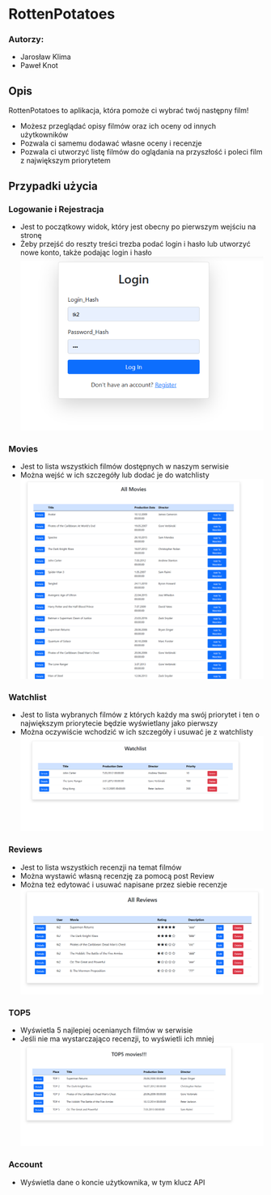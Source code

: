 # RottenPotatoes
### Autorzy:
- Jarosław Klima
- Paweł Knot

## Opis
RottenPotatoes to aplikacja, która pomoże ci wybrać twój następny film! 
- Możesz przeglądać opisy filmów oraz ich oceny od innych użytkowników
- Pozwala ci samemu dodawać własne oceny i recenzje
- Pozwala ci utworzyć listę filmów do oglądania na przyszłość i poleci film z największym priorytetem


## Przypadki użycia

### Logowanie i Rejestracja
- Jest to początkowy widok, który jest obecny po pierwszym wejściu na stronę
- Żeby przejść do reszty treści trezba podać login i hasło lub utworzyć nowe konto, także podając login i hasło
![Logowanie](Login.png)

### Movies
- Jest to lista wszystkich filmów dostępnych w naszym serwisie
- Można wejść w ich szczegóły lub dodać je do watchlisty
![Movies](Movies.png)

### Watchlist
- Jest to lista wybranych filmów z których każdy ma swój priorytet i ten o największym priorytecie będzie wyświetlany jako pierwszy
- Można oczywiście wchodzić w ich szczegóły i usuwać je z watchlisty
![Watchlist](Watchlist.png)

### Reviews
- Jest to lista wszystkich recenzji na temat filmów
- Można wystawić własną recenzję za pomocą post Review
- Można też edytować i usuwać napisane przez siebie recenzje
![Reviews](Reviews.png)

### TOP5 
- Wyświetla 5 najlepiej ocenianych filmów w serwisie
- Jeśli nie ma wystarczająco recenzji, to wyświetli ich mniej
![TOP5](TOP5.png)

### Account
- Wyświetla dane o koncie użytkownika, w tym klucz API
